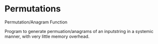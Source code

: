 # Permutations
Permutation/Anagram Function

Program to generate permuation/anagrams of an inputstring in a systemic manner, with very little memory overhead. 


